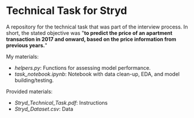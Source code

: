 # Technical Task for Stryd

A repository for the technical task that was part of the interview process. In short, the stated objective was "**to predict the price of an apartment transaction in 2017 and onward, based on the price information from previous years.**"

My materials:
- _helpers.py_: Functions for assessing model performance.
- _task_notebook.ipynb_: Notebook with data clean-up, EDA, and model building/testing.

Provided materials:
- _Stryd_Technical_Task.pdf_: Instructions
- _Stryd_Dataset.csv_: Data
